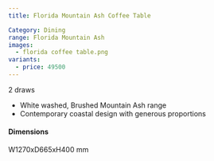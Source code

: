 ```yaml
---
title: Florida Mountain Ash Coffee Table

Category: Dining
range: Florida Mountain Ash
images:
  - florida coffee table.png
variants:
  - price: 49500
---
```

2 draws

* White washed, Brushed Mountain Ash range
* Contemporary coastal design with generous proportions

#### Dimensions
W1270xD665xH400 mm
